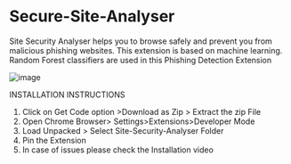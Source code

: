 # Secure-Site-Analyser

Site Security Analyser helps you to browse safely and prevent you from malicious phishing websites. This extension is based on machine learning. Random Forest classifiers are used in this Phishing Detection Extension


![image](https://user-images.githubusercontent.com/20444016/160114556-43009b13-b321-454b-bddf-bbac02bf7226.png)

INSTALLATION INSTRUCTIONS

1. Click on Get Code option >Download as Zip > Extract the zip File
2. Open Chrome Browser> Settings>Extensions>Developer Mode
3. Load Unpacked > Select Site-Security-Analyser Folder
4. Pin the Extension
5. In case of issues please check the Installation video
